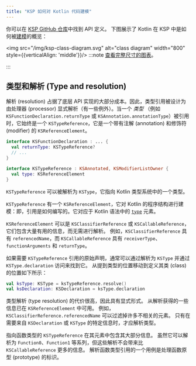 ```yaml
---
title: "KSP 如何对 Kotlin 代码建模"
---
```

你可以在 [KSP GitHub 仓库](https://github.com/google/ksp/tree/main/api/src/main/kotlin/com/google/devtools/ksp)中找到 API 定义。
下图展示了 Kotlin 在 KSP 中是如何被[建模](https://github.com/google/ksp/tree/main/api/src/main/kotlin/com/google/devtools/ksp/symbol/)的概览：

<img src="/img/ksp-class-diagram.svg" alt="class diagram" width="800" style={{verticalAlign: 'middle'}}/>
:::note
[查看完整尺寸的图表](https://kotlinlang.org/docs/images/ksp-class-diagram.svg)。

:::

## 类型和解析 (Type and resolution)

解析 (resolution) 占据了底层 API 实现的大部分成本。因此，类型引用被设计为由处理器 (processor) 显式解析（有一些例外）。当一个 *类型* （例如 `KSFunctionDeclaration.returnType` 或 `KSAnnotation.annotationType`）被引用时，它始终是一个 `KSTypeReference`，它是一个带有注解 (annotation) 和修饰符 (modifier) 的 `KSReferenceElement`。

```kotlin
interface KSFunctionDeclaration : ... {
  val returnType: KSTypeReference?
  // ...
}

interface KSTypeReference : KSAnnotated, KSModifierListOwner {
  val type: KSReferenceElement
}
```

`KSTypeReference` 可以被解析为 `KSType`，它指向 Kotlin 类型系统中的一个类型。

`KSTypeReference` 有一个 `KSReferenceElement`，它对 Kotlin 的程序结构进行建模：即，引用是如何编写的。它对应于 Kotlin 语法中的 [`type`](https://kotlinlang.org/docs/reference/grammar.html#type) 元素。

`KSReferenceElement` 可以是 `KSClassifierReference` 或 `KSCallableReference`，它们包含大量有用的信息，而无需进行解析。 例如，`KSClassifierReference` 具有 `referencedName`，而 `KSCallableReference` 具有 `receiverType`、`functionArguments` 和 `returnType`。

如果需要 `KSTypeReference` 引用的原始声明，通常可以通过解析为 `KSType` 并通过 `KSType.declaration` 访问来找到它。 从提到类型的位置移动到定义其类 (class) 的位置如下所示：

```kotlin
val ksType: KSType = ksTypeReference.resolve()
val ksDeclaration: KSDeclaration = ksType.declaration
```

类型解析 (type resolution) 的代价很高，因此具有显式形式。 从解析获得的一些信息已在 `KSReferenceElement` 中可用。 例如，`KSClassifierReference.referencedName` 可以过滤掉许多不相关的元素。 只有在需要来自 `KSDeclaration` 或 `KSType` 的特定信息时，才应解析类型。

指向函数类型的 `KSTypeReference` 在其元素中包含其大部分信息。
虽然它可以解析为 `Function0`、`Function1` 等系列，但这些解析不会带来比 `KSCallableReference` 更多的信息。 解析函数类型引用的一个用例是处理函数原型 (prototype) 的标识。